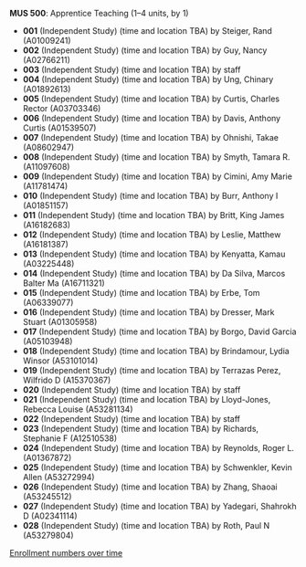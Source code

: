 **MUS 500**: Apprentice Teaching (1–4 units, by 1)

- **001** (Independent Study) (time and location TBA) by Steiger, Rand (A01009241)
- **002** (Independent Study) (time and location TBA) by Guy, Nancy (A02766211)
- **003** (Independent Study) (time and location TBA) by staff
- **004** (Independent Study) (time and location TBA) by Ung, Chinary (A01892613)
- **005** (Independent Study) (time and location TBA) by Curtis, Charles Rector (A03703346)
- **006** (Independent Study) (time and location TBA) by Davis, Anthony Curtis (A01539507)
- **007** (Independent Study) (time and location TBA) by Ohnishi, Takae (A08602947)
- **008** (Independent Study) (time and location TBA) by Smyth, Tamara R. (A11097608)
- **009** (Independent Study) (time and location TBA) by Cimini, Amy Marie (A11781474)
- **010** (Independent Study) (time and location TBA) by Burr, Anthony I (A01851157)
- **011** (Independent Study) (time and location TBA) by Britt, King James (A16182683)
- **012** (Independent Study) (time and location TBA) by Leslie, Matthew (A16181387)
- **013** (Independent Study) (time and location TBA) by Kenyatta, Kamau (A03225448)
- **014** (Independent Study) (time and location TBA) by Da Silva, Marcos Balter Ma (A16711321)
- **015** (Independent Study) (time and location TBA) by Erbe, Tom (A06339077)
- **016** (Independent Study) (time and location TBA) by Dresser, Mark Stuart (A01305958)
- **017** (Independent Study) (time and location TBA) by Borgo, David Garcia (A05103948)
- **018** (Independent Study) (time and location TBA) by Brindamour, Lydia Winsor (A53101014)
- **019** (Independent Study) (time and location TBA) by Terrazas Perez, Wilfrido D (A15370367)
- **020** (Independent Study) (time and location TBA) by staff
- **021** (Independent Study) (time and location TBA) by Lloyd-Jones, Rebecca Louise (A53281134)
- **022** (Independent Study) (time and location TBA) by staff
- **023** (Independent Study) (time and location TBA) by Richards, Stephanie F (A12510538)
- **024** (Independent Study) (time and location TBA) by Reynolds, Roger L. (A01367872)
- **025** (Independent Study) (time and location TBA) by Schwenkler, Kevin Allen (A53272994)
- **026** (Independent Study) (time and location TBA) by Zhang, Shaoai (A53245512)
- **027** (Independent Study) (time and location TBA) by Yadegari, Shahrokh D (A02341114)
- **028** (Independent Study) (time and location TBA) by Roth, Paul N (A53279804)

[Enrollment numbers over time](./MUS500.tsv)
